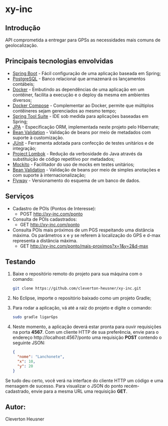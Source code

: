 # xy-inc

## Introdução
API comprometida a entregar para GPSs as necessidades mais comuns de geolocalização.    

## Principais tecnologias envolvidas
* [Spring Boot](http://spring.io/projects/spring-boot/) - Fácil configuração de uma aplicação baseada em Spring;
* [PostgreSQL](https://www.postgresql.org/) - Banco relacional que armazenará os lançamentos contábeis;
* [Docker](https://www.docker.com/) - Embutindo as dependências de uma aplicação em um contêiner, facilita a execução e o deploy da mesma em ambientes diversos;
* [Docker Compose](https://docs.docker.com/compose/) - Complementar ao Docker, permite que múltiplos contêineres sejam gerenciados ao mesmo tempo;
* [Spring Tool Suite](https://spring.io/tools/) - IDE sob medida para aplicações baseadas em Spring;
* [JPA](https://www.oracle.com/technetwork/java/javaee/tech/persistence-jsp-140049.html) - Especificação ORM, implementada neste projeto pelo Hibernate;
* [Bean Validation](https://beanvalidation.org/) - Validação de beans por meio de metadados com suporte à customização.
* [JUnit](https://junit.org/junit5/) - Ferramenta adotada para confecção de testes unitários e de integração;
* [Project Lombok](https://projectlombok.org/) - Redução da verbosidade do Java através da substituição de código repetitivo por metadados;
* [Mockito](https://site.mockito.org/) - Facilitador do uso de mocks em testes unitários;
* [Bean Validation](http://beanvalidation.org/) - Validação de beans por meio de simples anotações e com suporte à internacionalização;
* [Flyway](https://flywaydb.org/) - Versionamento do esquema de um banco de dados.

## Serviços
* Cadastro de POIs (Pontos de Interesse):
  + POST http://xy-inc.com/ponto
* Consulta de POIs cadastrados:
  + GET http://xy-inc.com/ponto
* Consulta POIs mais próximos de um PGS respeitando uma distância máxima. Os parâmetros x e y se referem à localização do GPS e d-max representa a distância máxima.
  + GET http://xy-inc.com/ponto/mais-proximos?x=1&y=2&d-max

## Testando   
1. Baixe o repositório remoto do projeto para sua máquina com o comando:
   ```bash
   git clone https://github.com/cleverton-heusner/xy-inc.git
   ```
     
2. No Eclipse, importe o repositório baixado como um projeto Gradle;
3. Para rodar a aplicação, vá até a raíz do projeto e digite o comando:
   ```bash
   sudo gradle ligarGps
   ```

4. Neste momento, a aplicação deverá estar pronta para ouvir requisições na porta **4567**. Com um cliente HTTP de sua preferência, envie para o endereço http://localhost:4567/ponto uma requisição **POST** contendo o seguinte JSON:
   ```json
   {
     "nome": "Lanchonete",
     "x": 10,
     "y": 20
   }
   ```
Se tudo deu certo, você verá na interface do cliente HTTP um código e uma mensagem de sucesso. Para visualizar o JSON do ponto recém-cadastrado, envie para a mesma URL uma requisição **GET**.
   	
## Autor:
Cleverton Heusner 
